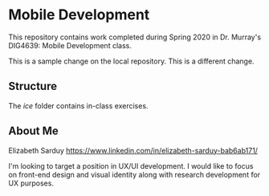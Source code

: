 # Mobile Development
This repository contains work completed during Spring 2020 in Dr. Murray's DIG4639: Mobile Development class.

This is a sample change on the local repository. 
This is a different change. 

## Structure
The *ice* folder contains in-class exercises. 

## About Me
Elizabeth Sarduy 
https://www.linkedin.com/in/elizabeth-sarduy-bab6ab171/

I'm looking to target a position in UX/UI development. I would like to focus on front-end design and visual identity along with research development for UX purposes. 



